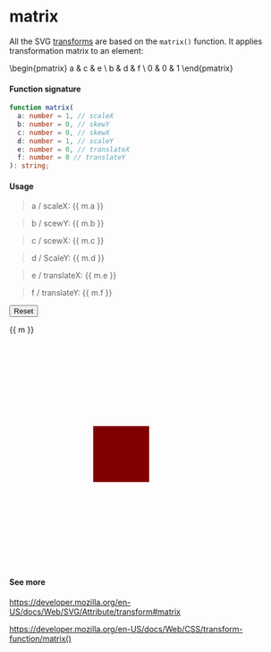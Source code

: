 # matrix

All the SVG [transforms](/utils/transforms) are based on the `matrix()` function. It applies transformation matrix to an element:

<v-math>\begin{pmatrix} a & c & e \\ b & d & f \\ 0 & 0 & 1 \end{pmatrix}</v-math>

<p />

#### Function signature

```ts
function matrix(
  a: number = 1, // scaleX
  b: number = 0, // skewY
  c: number = 0, // skewX
  d: number = 1, // scaleY
  e: number = 0, // translateX
  f: number = 0 // translateY
): string;
```

#### Usage

<script setup>
  const defaultMatrix = {
    a: 1,
    b: 0,
    c: 0,
    d: 1,
    e: 0,
    f: 0
  }
  ref: m = defaultMatrix
  const onReset = () => m = defaultMatrix
</script>

<div class="grid">

<div>

> <v-slider v-model="m.a" min="-4" max="4" step="any" />

> a / scaleX:
> {{ m.a }}

> <v-slider v-model="m.b" :value="0" max="360" step="any" />
> b / scewY:
> {{ m.b }}

> <v-slider v-model="m.c" :value="0" max="360" step="any" />
> c / scewX:
> {{ m.c }}

> <v-slider v-model="m.d" :value="1" min="-4" max="4" step="any" />
> d / ScaleY:
> {{ m.d }}

> <v-slider v-model="m.e" :value="0" min="-100" />
> e / translateX:
> {{ m.e }}

> <v-slider v-model="m.f" :value="0" min="-100"/>
> f / translateY:
> {{ m.f }}

<button v-on:click="onReset">Reset</button>

{{ m }}

</div>

<svg height="400" width="400">
  <rect x="150" y="150" width="100" height="100" fill="black" />
  <rect transform-origin="200 200" x="150" y="150" width="100" height="100" fill="red" opacity="0.5"
    :transform="matrix(m.a,m.b,m.c,m.d,m.e,m.f)"
  />
</svg>

</div>

#### See more

https://developer.mozilla.org/en-US/docs/Web/SVG/Attribute/transform#matrix

https://developer.mozilla.org/en-US/docs/Web/CSS/transform-function/matrix()
